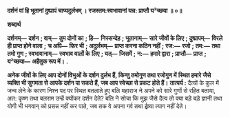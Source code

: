 **दर्शनं वां हि भूतानां दुष्प्रापं चाप्यदुर्लभम् ।** **रजस्तम:स्वभावानां यन्न: प्राप्तौ य²च्छया ॥ ०॥** 

**शब्दार्थ** 

**दर्शनम्—** **दर्शन** **; वाम्—** **तुम दोनों का** **; हि—** **निस्सन्देह** **; भूतानाम्—** **सारे जीवों के लिए** **; दुष्प्रापम्—** **विरले ही प्राप्त होने वाला** **;** **च अपि—** **फिर भी** **; अदुर्लभम्—** **प्राप्त करना कठिन नहीं** **; रज:—** **रजो** **; तम:—** **तथा तमो गुण** **; स्वभावानाम्—** **स्वभाव वालों के** **लिए** **; यत्—** **जिसमें** **; न:—** **हमारे द्वारा** **; प्राप्तौ—** **प्राप्त** **; य²च्छया—** **अहैतुक रूप में।** **.** 

**अनेक जीवों के लिए आप दोनों विभुओं के दर्शन दुर्लभ हैं, किन्तु तमोगुण तथा रजोगुण में** **स्थित हमारे जैसे व्यक्ति भी सुगमता से आपके दर्शन पा सकते हैं, जब आप स्वेच्छा से प्रकट** **होते हैं।** **तात्पर्य :** दैत्यों के कुल में जन्म लेने के कारण निश्न पद पर स्थित बतलाते हुए बलि महाराज ने अपने को सारे गुणों से रहित बताया, अत: कृष्ण तथा बलराम उन्हें क्योंकर दर्शन देते? बलि ने सोचा कि मुझ जैसे दैत्य तो क्या बड़े बड़े ज्ञानी तथा योगी भी भगवान् को प्रसन्न नहीं कर पाते, जब तक वे अपना गर्व तथा ईष्र्या त्याग नहीं देते।  